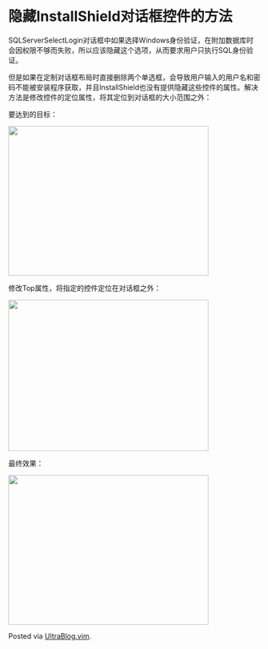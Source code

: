 # 隐藏InstallShield对话框控件的方法

<p>SQLServerSelectLogin对话框中如果选择Windows身份验证，在附加数据库时会因权限不够而失败，所以应该隐藏这个选项，从而要求用户只执行SQL身份验证。</p>

<p>但是如果在定制对话框布局时直接删除两个单选框，会导致用户输入的用户名和密码不能被安装程序获取，并且InstallShield也没有提供隐藏这些控件的属性。解决方法是修改控件的定位属性，将其定位到对话框的大小范围之外：</p>

<p>要达到的目标：</p>

<p><a href="https://picasaweb.google.com/lh/photo/pDxRP_-E5wL7hAoCGYhHXQ?feat=embedwebsite"><img src="https://lh5.googleusercontent.com/-069F7ZsOWOo/TgHdXDlb7iI/AAAAAAAABv0/zd6y0KAlYWM/s400/SQLServerSelectLogin_Customization_01.png" height="299" width="400" /></a></p>

<p>修改Top属性，将指定的控件定位在对话框之外：</p>

<p><a href="https://picasaweb.google.com/lh/photo/5NUaJ2Re61aWiUcJwDOHZg?feat=embedwebsite"><img src="https://lh6.googleusercontent.com/-9xthNFn9b2U/TgHdXnU-TmI/AAAAAAAABv4/-pQdJWF3nM8/s400/SQLServerSelectLogin_Customization_02.png" height="302" width="400" /></a></p>

<p>最终效果：</p>

<p><a href="https://picasaweb.google.com/lh/photo/PImOz5YLlQKHAS2KUfggyw?feat=embedwebsite"><img src="https://lh5.googleusercontent.com/-o2S0V7IzHKg/TgHdWxwEWMI/AAAAAAAABvw/2q4M26A_O2s/s400/SQLServerSelectLogin_Customization_03.png" height="299" width="400" /></a></p>

<p>Posted via <a href="http://0x3f.org/?p=1894">UltraBlog.vim</a>.</p>

